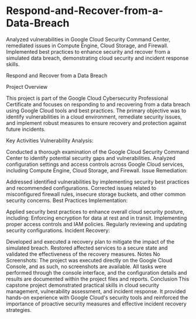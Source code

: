 # Respond-and-Recover-from-a-Data-Breach
Analyzed vulnerabilities in Google Cloud Security Command Center, remediated issues in Compute Engine, Cloud Storage, and Firewall. Implemented best practices to enhance security and recover from a simulated data breach, demonstrating cloud security and incident response skills.




Respond and Recover from a Data Breach



Project Overview

This project is part of the Google Cloud Cybersecurity Professional Certificate and focuses on responding to and recovering from a data breach using Google Cloud tools and best practices. The primary objective was to identify vulnerabilities in a cloud environment, remediate security issues, and implement robust measures to ensure recovery and protection against future incidents.

Key Activities
Vulnerability Analysis:

Conducted a thorough examination of the Google Cloud Security Command Center to identify potential security gaps and vulnerabilities.
Analyzed configuration settings and access controls across Google Cloud services, including Compute Engine, Cloud Storage, and Firewall.
Issue Remediation:

Addressed identified vulnerabilities by implementing security best practices and recommended configurations.
Corrected issues related to misconfigured firewall rules, insecure storage buckets, and other common security concerns.
Best Practices Implementation:

Applied security best practices to enhance overall cloud security posture, including:
Enforcing encryption for data at rest and in transit.
Implementing proper access controls and IAM policies.
Regularly reviewing and updating security configurations.
Incident Recovery:

Developed and executed a recovery plan to mitigate the impact of the simulated breach.
Restored affected services to a secure state and validated the effectiveness of the recovery measures.
Notes
No Screenshots: The project was executed directly on the Google Cloud Console, and as such, no screenshots are available. All tasks were performed through the console interface, and the configuration details and results are documented within the project files and reports.
Conclusion
This capstone project demonstrated practical skills in cloud security management, vulnerability assessment, and incident response. It provided hands-on experience with Google Cloud's security tools and reinforced the importance of proactive security measures and effective incident recovery strategies.

